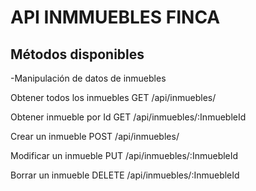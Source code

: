 # API INMMUEBLES FINCA

## Métodos disponibles

-Manipulación de datos de inmuebles

Obtener todos los inmuebles
GET /api/inmuebles/

Obtener inmueble por Id
GET /api/inmuebles/:InmuebleId

Crear un inmueble
POST /api/inmuebles/

Modificar un inmueble
PUT  /api/inmuebles/:InmuebleId

Borrar un inmueble
DELETE /api/inmuebles/:InmuebleId